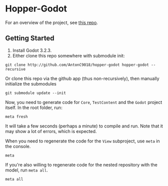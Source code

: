 # Hopper-Godot

For an overview of the project, see [this repo](https://github.com/AntonC9018/hopper.cs).

## Getting Started

1. Install Godot 3.2.3.
2. Either clone this repo somewhere with submodule init:
```
git clone http://github.com/AntonC9018/hopper-godot hopper-godot --recursive
```

Or clone this repo via the github app (thus non-recursively), then manually initialize the submodules
```
git submodule update --init
```

Now, you need to generate code for `Core`, `TestContent` and the `Godot` project itself.
In the root folder, run:
```
meta fresh
```

It will take a few seconds (perhaps a minute) to compile and run.
Note that it may show a lot of errors, which is expected.

When you need to regenerate the code for the `View` subproject, use `meta` in the console.
```
meta
```

If you're also willing to regenerate code for the nested repository with the model, run `meta all`.
```
meta all
```
